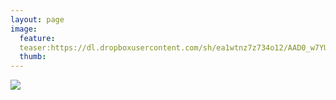```yaml
---
layout: page
image:
  feature:
  teaser:https://dl.dropboxusercontent.com/sh/ea1wtnz7z734o12/AAD0_w7YUgZRnENOAk4yFAWRa/luontokuvat/kev%C3%A4t/20140403_192432-245px.jpg
  thumb:
---
```


[![](https://dl.dropboxusercontent.com/sh/ea1wtnz7z734o12/AABsr-PBMMvahOCTzqqIP4f9a/luontokuvat/kev%C3%A4t/20140403_192432-800px.jpg)](https://dl.dropboxusercontent.com/sh/ea1wtnz7z734o12/AABakSErg_HafInhD_qKFPaha/luontokuvat/kev%C3%A4t/20140403_192432.jpg)


